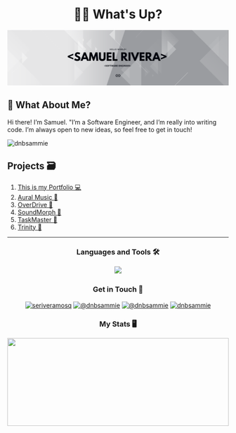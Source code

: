 <h1 align="center">👋🏽 What's Up?</h1>
<img src="./resources/banner.png"></img>

<h2 align="left">🤔 What About Me?</h2>
<p>Hi there! I’m Samuel. "I’m a Software Engineer, and I’m really into writing code. I’m always open to new ideas, so feel free to get in touch!</p>

<p align="left"> <img src="https://komarev.com/ghpvc/?username=dnbsammie&label=Profile%20views&color=00040d&style=flat" alt="dnbsammie" /> </p>


<h2>Projects 🗃</h2>
<ol>
  <li><a href="https://github.com/dnbsammie/MyPortfolio" target="_blank">This is my Portfolio 💻</a></li>
  <li><a href="https://github.com/dnbsammie/Aural" target="_blank">Aural Music 🎵</a></li>
  <li><a href="https://github.com/dnbsammie/Overdrive" target="_blank">OverDrive 🚗</a></li>
  <li><a href="https://github.com/dnbsammie/" target="_blank">SoundMorph 🎹</a></li>
  <li><a href="https://github.com/dnbsammie/" target="_blank">TaskMaster 📓</a></li>
    <li><a href="https://github.com/dnbsammie/" target="_blank">Trinity 🔫</a></li>
</ol>
<hr>
<h3 align="center">Languages and Tools 🛠</h3>

<p align="center">
  <a href="https://skillicons.dev">
    <img src="https://skillicons.dev/icons?i=java,cpp,cs,html,css&theme=light" />
  </a>
</p>

<h3 align="center">Get in Touch 📱 </h3>
<p align="center">
<a href="https://linkedin.com/in/seriveramosq" target="blank"><img align="center" src="https://raw.githubusercontent.com/rahuldkjain/github-profile-readme-generator/master/src/images/icons/Social/linked-in-alt.svg" alt="seriveramosq" height="30" width="40" /></a>
<a href="https://instagram.com/@dnbsammie" target="blank"><img align="center" src="https://raw.githubusercontent.com/rahuldkjain/github-profile-readme-generator/master/src/images/icons/Social/instagram.svg" alt="@dnbsammie" height="30" width="40" /></a>
<a href="https://www.youtube.com/c/@dnbsammie" target="blank"><img align="center" src="https://raw.githubusercontent.com/rahuldkjain/github-profile-readme-generator/master/src/images/icons/Social/youtube.svg" alt="@dnbsammie" height="30" width="40" /></a>
<a href="https://discord.gg/dnbsammie" target="blank"><img align="center" src="https://raw.githubusercontent.com/rahuldkjain/github-profile-readme-generator/master/src/images/icons/Social/discord.svg" alt="dnbsammie" height="30" width="40" /></a>
</p>
<h3 align="Center">My Stats 🖥</h3>
<a href="https://github.com/dnbsammie/github-readme-stats">
  <img height="200" width="100%" align="center" src="https://github-readme-stats.vercel.app/api?username=dnbsammie&show_icons=true&theme=nord"/>
</a>